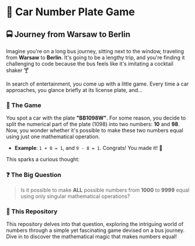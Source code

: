 # 🎲 **Car Number Plate Game**

## 🚍 Journey from Warsaw to Berlin

Imagine you're on a long bus journey, sitting next to the window, traveling from **Warsaw** to **Berlin**. It's going to be a lengthy trip, and you're finding it challenging to code because the bus feels like it's imitating a cocktail shaker 🍸

In search of entertainment, you come up with a little game. Every time a car approaches, you glance briefly at its license plate, and...

### 🚗 The Game

You spot a car with the plate **"BB1098W"**. For some reason, you decide to split the numerical part of the plate (1098) into two numbers: **10** and **98**. Now, you wonder whether it's possible to make these two numbers equal using just one mathematical operation. 

- **Example**: `1 + 0 = 1`, and `9 - 8 = 1`. Congrats! You made it! 🎉

This sparks a curious thought:

### ❓ The Big Question

> Is it possible to make **ALL** possible numbers from **1000** to **9999** equal using only singular mathematical operations?

### 🧮 This Repository

This repository delves into that question, exploring the intriguing world of numbers through a simple yet fascinating game devised on a bus journey. Dive in to discover the mathematical magic that makes numbers equal!
